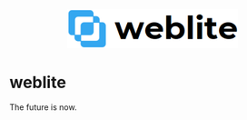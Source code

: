 <p align="center">
  <img width=300 src="/branding/logo-full-whitebg.png"></img>
</p>

# weblite
The future is now.